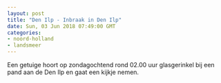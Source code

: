 ```yaml
---
layout: post
title: "Den Ilp - Inbraak in Den Ilp"
date: Sun, 03 Jun 2018 07:49:00 GMT
categories: 
- noord-holland 
- landsmeer 
---
```


Een getuige hoort op zondagochtend rond 02.00 uur glasgerinkel bij een pand aan de Den Ilp en gaat een kijkje nemen.
